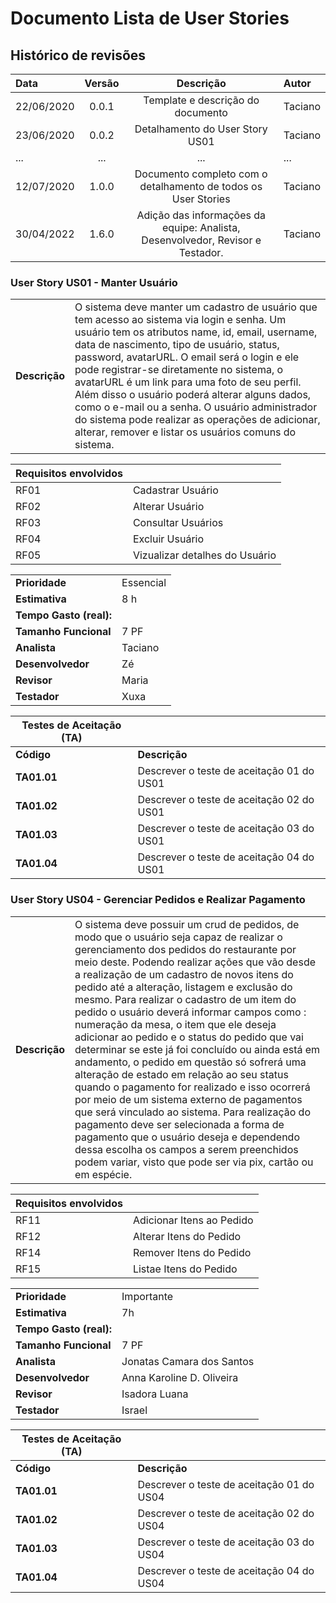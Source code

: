 # Documento Lista de User Stories

## Histórico de revisões

| Data       | Versão |                                   Descrição                                    | Autor   |
| :--------- | :----: | :----------------------------------------------------------------------------: | :------ |
| 22/06/2020 | 0.0.1  |                       Template e descrição do documento                        | Taciano |
| 23/06/2020 | 0.0.2  |                        Detalhamento do User Story US01                         | Taciano |
| ...        |  ...   |                                      ...                                       | ...     |
| 12/07/2020 | 1.0.0  |         Documento completo com o detalhamento de todos os User Stories         | Taciano |
| 30/04/2022 | 1.6.0  | Adição das informações da equipe: Analista, Desenvolvedor, Revisor e Testador. | Taciano |

### User Story US01 - Manter Usuário

|               |                                                                                                                                                                                                                                                                                                                                                                                                                                                                                                                                                             |
| ------------- | :---------------------------------------------------------------------------------------------------------------------------------------------------------------------------------------------------------------------------------------------------------------------------------------------------------------------------------------------------------------------------------------------------------------------------------------------------------------------------------------------------------------------------------------------------------- |
| **Descrição** | O sistema deve manter um cadastro de usuário que tem acesso ao sistema via login e senha. Um usuário tem os atributos name, id, email, username, data de nascimento, tipo de usuário, status, password, avatarURL. O email será o login e ele pode registrar-se diretamente no sistema, o avatarURL é um link para uma foto de seu perfil. Além disso o usuário poderá alterar alguns dados, como o e-mail ou a senha. O usuário administrador do sistema pode realizar as operações de adicionar, alterar, remover e listar os usuários comuns do sistema. |





| **Requisitos envolvidos** |                                |
| ------------------------- | :----------------------------- |
| RF01                      | Cadastrar Usuário              |
| RF02                      | Alterar Usuário                |
| RF03                      | Consultar Usuários             |
| RF04                      | Excluir Usuário                |
| RF05                      | Vizualizar detalhes do Usuário |

|                         |           |
| ----------------------- | --------- |
| **Prioridade**          | Essencial |
| **Estimativa**          | 8 h       |
| **Tempo Gasto (real):** |           |
| **Tamanho Funcional**   | 7 PF      |
| **Analista**            | Taciano   |
| **Desenvolvedor**       | Zé        |
| **Revisor**             | Maria     |
| **Testador**            | Xuxa      |

| Testes de Aceitação (TA) |                                           |
| ------------------------ | ----------------------------------------- |
| **Código**               | **Descrição**                             |
| **TA01.01**              | Descrever o teste de aceitação 01 do US01 |
| **TA01.02**              | Descrever o teste de aceitação 02 do US01 |
| **TA01.03**              | Descrever o teste de aceitação 03 do US01 |
| **TA01.04**              | Descrever o teste de aceitação 04 do US01 |


### User Story US04 - Gerenciar Pedidos e Realizar Pagamento

|               |                                                                                                                                                                                                                                                                                                                                                                                                                                                                                                                                                             |
| ------------- | :---------------------------------------------------------------------------------------------------------------------------------------------------------------------------------------------------------------------------------------------------------------------------------------------------------------------------------------------------------------------------------------------------------------------------------------------------------------------------------------------------------------------------------------------------------- |
| **Descrição** | O sistema deve possuir um crud de pedidos, de modo que o usuário seja capaz de realizar o gerenciamento dos pedidos do restaurante por meio deste. Podendo realizar ações que vão desde a realização de um cadastro de novos itens do pedido até a alteração, listagem e exclusão do mesmo. Para realizar o cadastro de um item do pedido o usuário deverá informar campos como : numeração da mesa, o item que ele deseja adicionar ao pedido e o status do pedido que vai determinar se este já foi concluído ou ainda está em andamento, o pedido em questão só sofrerá uma alteração de estado em relação ao seu status quando o pagamento for realizado e isso ocorrerá por meio de um sistema externo de pagamentos que será vinculado ao sistema. Para realização do pagamento deve ser selecionada a forma de pagamento que o usuário deseja e dependendo dessa escolha os campos a serem preenchidos podem variar, visto que pode ser via pix, cartão ou em espécie. |


| **Requisitos envolvidos** |                                |
| ------------------------- | :----------------------------- |
| RF11                      | Adicionar Itens ao Pedido        |
| RF12                      | Alterar Itens do Pedido    |
| RF14                      | Remover Itens do Pedido    |
| RF15                      | Listae Itens do Pedido    |

|                         |           |
| ----------------------- | --------- |
| **Prioridade**          | Importante |
| **Estimativa**          | 7h       |
| **Tempo Gasto (real):** |           |
| **Tamanho Funcional**   | 7 PF      |
| **Analista**            | Jonatas Camara dos Santos  |
| **Desenvolvedor**       | Anna Karoline D. Oliveira       |
| **Revisor**             | Isadora Luana    |
| **Testador**            | Israel       |

| Testes de Aceitação (TA) |                                           |
| ------------------------ | ----------------------------------------- |
| **Código**               | **Descrição**                             |
| **TA01.01**              | Descrever o teste de aceitação 01 do US04 |
| **TA01.02**              | Descrever o teste de aceitação 02 do US04 |
| **TA01.03**              | Descrever o teste de aceitação 03 do US04 |
| **TA01.04**              | Descrever o teste de aceitação 04 do US04 |